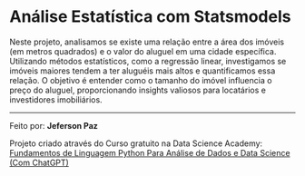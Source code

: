# Análise Estatística com Statsmodels
Neste projeto, analisamos se existe uma relação entre a área dos imóveis (em metros quadrados) e o valor do aluguel em uma cidade específica. Utilizando métodos estatísticos, como a regressão linear, investigamos se imóveis maiores tendem a ter aluguéis mais altos e quantificamos essa relação. O objetivo é entender como o tamanho do imóvel influencia o preço do aluguel, proporcionando insights valiosos para locatários e investidores imobiliários.

---

Feito por: **Jeferson Paz** 

Projeto criado através do Curso gratuito na Data Science Academy: [Fundamentos de Linguagem Python Para Análise de Dados e Data Science (Com ChatGPT)](https://www.datascienceacademy.com.br)
